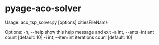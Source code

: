 pyage-aco-solver
=================
Usage: aco_tsp_solver.py [options] citiesFileName

Options:
  -h, --help          show this help message and exit
  -a int, --ants=int  ant count [default: 10]
  -i int, --iter=int  iterations count [default: 10]
